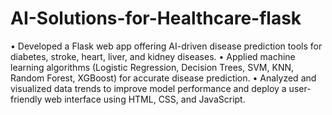 # AI-Solutions-for-Healthcare-flask
• Developed a Flask web app offering AI-driven disease prediction tools for diabetes, stroke, heart, 
liver, and kidney diseases. 
• Applied machine learning algorithms (Logistic Regression, Decision Trees, SVM, KNN, Random 
Forest, XGBoost) for accurate disease prediction. 
• Analyzed and visualized data trends to improve model performance and deploy a user-friendly 
web interface using HTML, CSS, and JavaScript. 
